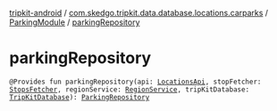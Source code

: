 [tripkit-android](../../index.md) / [com.skedgo.tripkit.data.database.locations.carparks](../index.md) / [ParkingModule](index.md) / [parkingRepository](./parking-repository.md)

# parkingRepository

`@Provides fun parkingRepository(api: `[`LocationsApi`](../../com.skedgo.tripkit.data.locations/-locations-api/index.md)`, stopFetcher: `[`StopsFetcher`](../../com.skedgo.tripkit.data.locations/-stops-fetcher/index.md)`, regionService: `[`RegionService`](../../com.skedgo.tripkit.data.regions/-region-service/index.md)`, tripKitDatabase: `[`TripKitDatabase`](../../com.skedgo.tripkit.data.database/-trip-kit-database/index.md)`): `[`ParkingRepository`](../../skedgo.tripkit.parkingspots/-parking-repository/index.md)